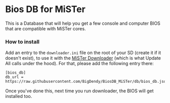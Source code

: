 
# Bios DB for MiSTer

This is a Database that will help you get a few console and computer BIOS that are compatible with MiSTer cores.

### How to install

Add an entry to the `downloader.ini` file on the root of your SD (create it if it doesn't exist), to use it with the [MiSTer Downloader](https://github.com/MiSTer-devel/Downloader_MiSTer/) (which is what Update All calls under the hood). For that, please add the following entry there:

```
[bios_db]
db_url = https://raw.githubusercontent.com/BigDendy/BiosDB_MiSTer/db/bios_db.json
```

Once you've done this, next time you run downloader, the BIOS will get installed too.
